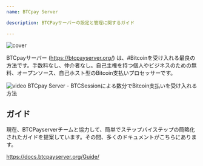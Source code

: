 ```yaml
---
name: BTCpay Server

description: BTCPayサーバーの設定と管理に関するガイド

---
```


![cover](assets/cover.jpeg)

BTCpayサーバー (https://btcpayserver.org/) は、#Bitcoinを受け入れる最良の方法です。手数料なし、仲介者なし。自己主権を持つ個人やビジネスのための無料、オープンソース、自己ホスト型のBitcoin支払いプロセッサーです。

![video](https://youtu.be/KqsM-n-e4aY)
BTCpay Server - BTCSessionによる数分でBitcoin支払いを受け入れる方法

## ガイド

現在、BTCPayserverチームと協力して、簡単でステップバイステップの簡略化されたガイドを提案しています。その間、多くのドキュメントがこちらにあります。

https://docs.btcpayserver.org/Guide/